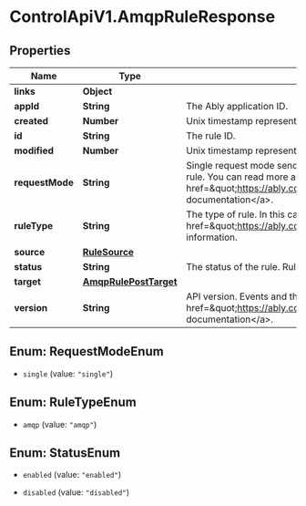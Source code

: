 # ControlApiV1.AmqpRuleResponse

## Properties

Name | Type | Description | Notes
------------ | ------------- | ------------- | -------------
**links** | **Object** |  | [optional] 
**appId** | **String** | The Ably application ID. | [optional] 
**created** | **Number** | Unix timestamp representing the date and time of creation of the rule. | [optional] 
**id** | **String** | The rule ID. | [optional] 
**modified** | **Number** | Unix timestamp representing the date and time of last modification of the rule. | [optional] 
**requestMode** | **String** | Single request mode sends each event separately to the endpoint specified by the rule. You can read more about single request mode events in the &lt;a href&#x3D;\&quot;https://ably.com/documentation/general/events#batching\&quot;&gt;Ably documentation&lt;/a&gt;. | 
**ruleType** | **String** | The type of rule. In this case AMQP. See the &lt;a href&#x3D;\&quot;https://ably.com/integrations\&quot;&gt;documentation&lt;/a&gt; for further information. | 
**source** | [**RuleSource**](RuleSource.md) |  | 
**status** | **String** | The status of the rule. Rules can be enabled or disabled. | [optional] 
**target** | [**AmqpRulePostTarget**](AmqpRulePostTarget.md) |  | 
**version** | **String** | API version. Events and the format of their payloads are versioned. Please see the &lt;a href&#x3D;\&quot;https://ably.com/documentation/general/events\&quot;&gt;Events documentation&lt;/a&gt;. | [optional] 



## Enum: RequestModeEnum


* `single` (value: `"single"`)





## Enum: RuleTypeEnum


* `amqp` (value: `"amqp"`)





## Enum: StatusEnum


* `enabled` (value: `"enabled"`)

* `disabled` (value: `"disabled"`)





